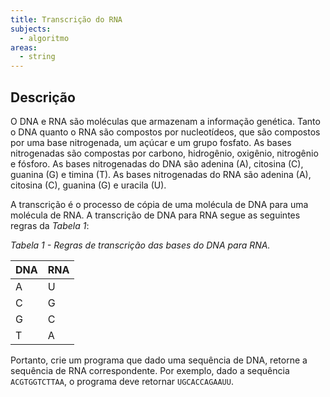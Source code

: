 ```yaml
---
title: Transcrição do RNA
subjects:
  - algoritmo
areas:
  - string
---
```


## Descrição

O DNA e RNA são moléculas que armazenam a informação genética. Tanto o DNA quanto o RNA são compostos por nucleotídeos, que são compostos por uma base nitrogenada, um açúcar e um grupo fosfato. As bases nitrogenadas são compostas por carbono, hidrogênio, oxigênio, nitrogênio e fósforo. As bases nitrogenadas do DNA são adenina (A), citosina (C), guanina (G) e timina (T). As bases nitrogenadas do RNA são adenina (A), citosina (C), guanina (G) e uracila (U).

A transcrição é o processo de cópia de uma molécula de DNA para uma molécula de RNA. A transcrição de DNA para RNA segue as seguintes regras da _Tabela 1_:

_Tabela 1 - Regras de transcrição das bases do DNA para RNA._

| DNA | RNA |
| --- | --- |
| A   | U   |
| C   | G   |
| G   | C   |
| T   | A   |

Portanto, crie um programa que dado uma sequência de DNA, retorne a sequência de RNA correspondente. Por exemplo, dado a sequência `ACGTGGTCTTAA`, o programa deve retornar `UGCACCAGAAUU`.
